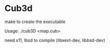 # Cub3d

make to create the executable

Usage: ./cub3D <map.cub>

need x11, lbsd to compile (libxext-dev, libbsd-dev)
